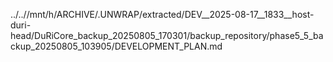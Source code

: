 ../..//mnt/h/ARCHIVE/.UNWRAP/extracted/DEV__2025-08-17__1833__host-duri-head/DuRiCore_backup_20250805_170301/backup_repository/phase5_5_backup_20250805_103905/DEVELOPMENT_PLAN.md